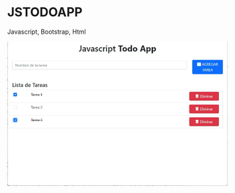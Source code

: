 # JSTODOAPP
Javascript, Bootstrap, Html

![alt img](https://github.com/ffrancoc/jstodoapp/blob/main/ScreenShot_20220106140608.jpeg)